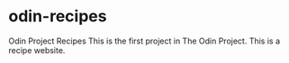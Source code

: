 # odin-recipes

Odin Project Recipes
This is the first project in The Odin Project.
This is a recipe website.

